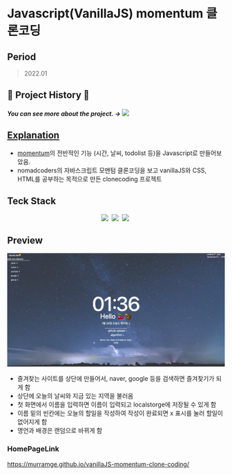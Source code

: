# Javascript(VanillaJS) momentum 클론코딩


## Period

 > 2022.01

## 📝 Project History 📝
##### You can see more about the project. ->  <a href="https://daram-daram.notion.site/vanilaJS-momentum-clonecoding-note-b63bcab8e4d844538bbf202db022385b"><img src="https://img.shields.io/badge/Notion-000000?style=flat-square&logo=Notion&logoColor=white&link=https://daram-daram.notion.site/vanilaJS-momentum-clonecoding-note-b63bcab8e4d844538bbf202db022385b"/>
## Explanation
  - <a href="https://daram-daram.notion.site/vanilaJS-momentum-clonecoding-note-b63bcab8e4d844538bbf202db022385b">momentum</a>의 전반적인 기능 (시간, 날씨, todolist 등)을 Javascript로 만들어보았음.
  - nomadcoders의 자바스크립트 모멘텀 클론코딩을 보고 vanillaJS와 CSS, HTML를 공부하는 목적으로 만든 clonecoding 프로젝트
  

## Teck Stack
 <p align="center">
     <img src="https://img.shields.io/badge/JavaScript-339933?style=flat-square&logo=JavaScript&logoColor=white"/></a>&nbsp
     <img src="https://img.shields.io/badge/HTML-A86454?style=flat-square&logo=HTML5&logoColor=white"/></a>&nbsp
     <img src="https://img.shields.io/badge/CSS-CC6699?style=flat-square&logo=CSS3&logoColor=white"/></a>&nbsp


## Preview

<img src="https://github.com/murramge/vanillaJS-momentum-clone-coding/raw/master/img/screenshot.png">

- 즐겨찾는 사이트를 상단에 만들어서, naver, google 등을 검색하면 즐겨찾기가 되게 함
- 상단에 오늘의 날씨와 지금 있는 지역을 불러옴
- 첫 화면에서 이름을 입력하면 이름이 입력되고 localstorge에 저장될 수 있게 함
- 이름 밑의 빈칸에는 오늘의 할일을 작성하여 작성이 완료되면 x 표시를 눌러 할일이 없어지게 함
- 명언과 배경은 랜덤으로 바뀌게 함

    
### HomePageLink
https://murramge.github.io/vanillaJS-momentum-clone-coding/
